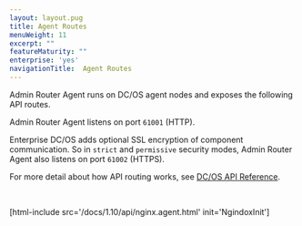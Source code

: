 ```yaml
---
layout: layout.pug
title: Agent Routes
menuWeight: 11
excerpt: ""
featureMaturity: ""
enterprise: 'yes'
navigationTitle:  Agent Routes
---
```


Admin Router Agent runs on DC/OS agent nodes and exposes the following API routes.

Admin Router Agent listens on port `61001` (HTTP).

Enterprise DC/OS adds optional SSL encryption of component communication. So in `strict` and `permissive` security modes, Admin Router Agent also listens on port `61002` (HTTPS).

For more detail about how API routing works, see [DC/OS API Reference](/docs/1.10/api/).

<br/>

[html-include src='/docs/1.10/api/nginx.agent.html' init='NgindoxInit']
